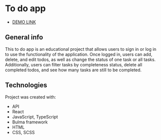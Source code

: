 # To do app

- [DEMO LINK](https://official-artem.github.io/to-do-app/)

## General info
This to do app is an educational project that allows users to sign in or log in to use the functionality of the application. Once logged in, users can add, delete, and edit todos, as well as change the status of one task or all tasks. Additionally, users can filter tasks by completeness status, delete all completed todos, and see how many tasks are still to be completed.

## Technologies
Project was created with:
* API
* React
* JavaScript, TypeScript
* Bulma framework
* HTML
* CSS, SCSS

